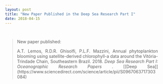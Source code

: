 ```yaml
---
layout: post
title: "New Paper Published in the Deep Sea Research Part I"
date: 2018-04-15
---
```


<br>

<div style="text-align:justify" markdown="1">

> <p> New paper published: </p>
> <p> A.T. Lemos, R.D.R. Ghisolfi, P.L.F. Mazzini, Annual phytoplankton blooming using satellite-derived chlorophyll-a data around the Vitória-Trindade Chain, Southeastern Brazil. 2018. <i> Deep Sea Research Part I: Oceanographic Research Papers </i>. [[Deep Sea]](https://www.sciencedirect.com/science/article/pii/S0967063717303084) </p>

</div>
